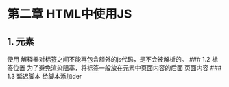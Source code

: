 # 第二章 HTML中使用JS
## 1. <scipt>元素
  使用<script>向HTML中插入JS
  其属性有async,charset,defer,language,src,type共6种
### 1.1 使用方式
#### 1.1.1 直接嵌入（为script指定type属性）
  <scipt type="text/javascript">
    function sayHi() {
      alert("Hi");
    }
  </script>
  解释器对<script>中的所有代码求值完毕之前，页面中的其他内容不会被浏览器加载或显示
#### 1.1.2 外部文件
  给script指定src属性。但是一旦使用了src，那么<script>和</script>标签之间不能再包含额外的js代码，是不会被解析的。
### 1.2 标签位置
  为了避免渲染阻塞，将标签一般放在<body>元素中页面内容的后面
  <body>
    页面内容
    <script>...</script>
  </body>
### 1.3 延迟脚本
  给脚本添加der
